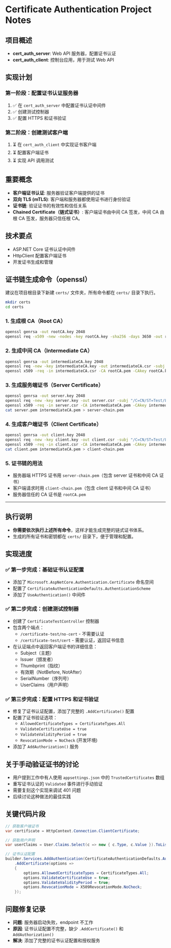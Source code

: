 # Certificate Authentication Project Notes

## 项目概述
- **cert_auth_server**: Web API 服务器，配置证书认证
- **cert_auth_client**: 控制台应用，用于测试 Web API

## 实现计划

### 第一阶段：配置证书认证服务器
1. ✅ 在 `cert_auth_server` 中配置证书认证中间件
2. ✅ 创建测试控制器
3. ✅ 配置 HTTPS 和证书验证

### 第二阶段：创建测试客户端
1. ⏳ 在 `cert_auth_client` 中实现证书客户端
2. ⏳ 配置客户端证书
3. ⏳ 实现 API 调用测试

## 重要概念
- **客户端证书认证**: 服务器验证客户端提供的证书
- **双向 TLS (mTLS)**: 客户端和服务器都使用证书进行身份验证
- **证书链**: 验证证书的有效性和信任关系
- **Chained Certificate（链式证书）**: 客户端证书由中间 CA 签发，中间 CA 由根 CA 签发，服务器只信任根 CA。

## 技术要点
- ASP.NET Core 证书认证中间件
- HttpClient 配置客户端证书
- 开发证书生成和管理

## 证书链生成命令（openssl）

建议在项目根目录下新建 `certs/` 文件夹，所有命令都在 `certs/` 目录下执行。

```bash
mkdir certs
cd certs
```

### 1. 生成根 CA（Root CA）
```bash
openssl genrsa -out rootCA.key 2048
openssl req -x509 -new -nodes -key rootCA.key -sha256 -days 3650 -out rootCA.pem -subj "/C=CN/ST=Test/L=Test/O=TestOrg/OU=TestRootCA/CN=TestRootCA"
```

### 2. 生成中间 CA（Intermediate CA）
```bash
openssl genrsa -out intermediateCA.key 2048
openssl req -new -key intermediateCA.key -out intermediateCA.csr -subj "/C=CN/ST=Test/L=Test/O=TestOrg/OU=TestIntermediateCA/CN=TestIntermediateCA"
openssl x509 -req -in intermediateCA.csr -CA rootCA.pem -CAkey rootCA.key -CAcreateserial -out intermediateCA.pem -days 1825 -sha256
```

### 3. 生成服务端证书（Server Certificate）
```bash
openssl genrsa -out server.key 2048
openssl req -new -key server.key -out server.csr -subj "/C=CN/ST=Test/L=Test/O=TestOrg/OU=TestServer/CN=localhost"
openssl x509 -req -in server.csr -CA intermediateCA.pem -CAkey intermediateCA.key -CAcreateserial -out server.pem -days 825 -sha256
cat server.pem intermediateCA.pem > server-chain.pem
```

### 4. 生成客户端证书（Client Certificate）
```bash
openssl genrsa -out client.key 2048
openssl req -new -key client.key -out client.csr -subj "/C=CN/ST=Test/L=Test/O=TestOrg/OU=TestClient/CN=TestClient"
openssl x509 -req -in client.csr -CA intermediateCA.pem -CAkey intermediateCA.key -CAcreateserial -out client.pem -days 825 -sha256
cat client.pem intermediateCA.pem > client-chain.pem
```

### 5. 证书链的用法
- 服务器端 HTTPS 证书用 `server-chain.pem`（包含 server 证书和中间 CA 证书）
- 客户端请求时用 `client-chain.pem`（包含 client 证书和中间 CA 证书）
- 服务器信任的 CA 证书是 `rootCA.pem`

---

## 执行说明
- **你需要依次执行上述所有命令**，这样才能生成完整的链式证书体系。
- 生成的所有证书和密钥都在 `certs/` 目录下，便于管理和配置。

## 实现进度

### ✅ 第一步完成：基础证书认证配置
- 添加了 `Microsoft.AspNetCore.Authentication.Certificate` 命名空间
- 配置了 `CertificateAuthenticationDefaults.AuthenticationScheme`
- 添加了 `UseAuthentication()` 中间件

### ✅ 第二步完成：创建测试控制器
- 创建了 `CertificateTestController` 控制器
- 包含两个端点：
  - `/certificate-test/no-cert` - 不需要认证
  - `/certificate-test/cert` - 需要认证，返回证书信息
- 在认证端点中返回客户端证书的详细信息：
  - Subject（主题）
  - Issuer（颁发者）
  - Thumbprint（指纹）
  - 有效期（NotBefore, NotAfter）
  - SerialNumber（序列号）
  - UserClaims（用户声明）

### ✅ 第三步完成：配置 HTTPS 和证书验证
- 修复了证书认证配置，添加了完整的 `.AddCertificate()` 配置
- 配置了证书验证选项：
  - `AllowedCertificateTypes = CertificateTypes.All`
  - `ValidateCertificateUse = true`
  - `ValidateValidityPeriod = true`
  - `RevocationMode = NoCheck` (开发环境)
- 添加了 `AddAuthorization()` 服务

## 关于手动验证证书的讨论
- 用户提到工作中有人使用 `appsettings.json` 中的 `TrustedCertificates` 数组
- 重写证书认证的 `Validated` 事件进行手动验证
- 需要复刻这个实现来调试 401 问题
- 后续讨论这种做法的最佳实践

## 关键代码片段
```csharp
// 获取客户端证书
var certificate = HttpContext.Connection.ClientCertificate;

// 获取用户声明
var userClaims = User.Claims.Select(c => new { c.Type, c.Value }).ToList();

// 证书认证配置
builder.Services.AddAuthentication(CertificateAuthenticationDefaults.AuthenticationScheme)
    .AddCertificate(options =>
    {
        options.AllowedCertificateTypes = CertificateTypes.All;
        options.ValidateCertificateUse = true;
        options.ValidateValidityPeriod = true;
        options.RevocationMode = X509RevocationMode.NoCheck;
    });
```

## 问题修复记录
- **问题**: 服务器启动失败，endpoint 不工作
- **原因**: 证书认证配置不完整，缺少 `.AddCertificate()` 和 `AddAuthorization()`
- **解决**: 添加了完整的证书认证配置和授权服务
